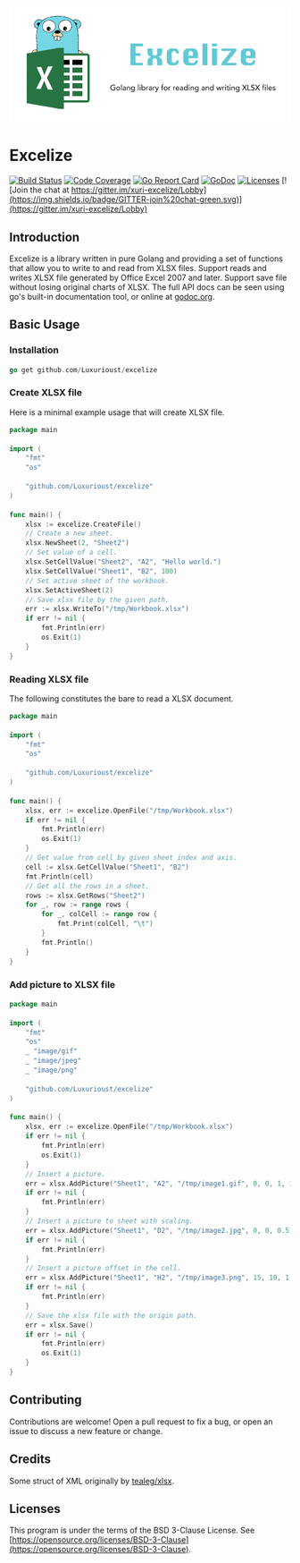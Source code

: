 ![Excelize](./excelize.png "Excelize")

# Excelize

[![Build Status](https://travis-ci.org/Luxurioust/excelize.svg?branch=master)](https://travis-ci.org/Luxurioust/excelize)
[![Code Coverage](https://codecov.io/gh/Luxurioust/excelize/branch/master/graph/badge.svg)](https://codecov.io/gh/Luxurioust/excelize)
[![Go Report Card](https://goreportcard.com/badge/github.com/Luxurioust/excelize)](https://goreportcard.com/report/github.com/Luxurioust/excelize)
[![GoDoc](https://godoc.org/github.com/Luxurioust/excelize?status.svg)](https://godoc.org/github.com/Luxurioust/excelize)
[![Licenses](https://img.shields.io/badge/license-bsd-orange.svg)](https://opensource.org/licenses/BSD-3-Clause)
[![Join the chat at https://gitter.im/xuri-excelize/Lobby](https://img.shields.io/badge/GITTER-join%20chat-green.svg)](https://gitter.im/xuri-excelize/Lobby)

## Introduction

Excelize is a library written in pure Golang and providing a set of functions that allow you to write to and read from XLSX files. Support reads and writes XLSX file generated by Office Excel 2007 and later. Support save file without losing original charts of XLSX. The full API docs can be seen using go's built-in documentation tool, or online at [godoc.org](https://godoc.org/github.com/Luxurioust/excelize).

## Basic Usage

### Installation

```go
go get github.com/Luxurioust/excelize
```

### Create XLSX file

Here is a minimal example usage that will create XLSX file.

```go
package main

import (
    "fmt"
    "os"

    "github.com/Luxurioust/excelize"
)

func main() {
    xlsx := excelize.CreateFile()
    // Create a new sheet.
    xlsx.NewSheet(2, "Sheet2")
    // Set value of a cell.
    xlsx.SetCellValue("Sheet2", "A2", "Hello world.")
    xlsx.SetCellValue("Sheet1", "B2", 100)
    // Set active sheet of the workbook.
    xlsx.SetActiveSheet(2)
    // Save xlsx file by the given path.
    err := xlsx.WriteTo("/tmp/Workbook.xlsx")
    if err != nil {
        fmt.Println(err)
        os.Exit(1)
    }
}
```

### Reading XLSX file

The following constitutes the bare to read a XLSX document.

```go
package main

import (
    "fmt"
    "os"

    "github.com/Luxurioust/excelize"
)

func main() {
    xlsx, err := excelize.OpenFile("/tmp/Workbook.xlsx")
    if err != nil {
        fmt.Println(err)
        os.Exit(1)
    }
    // Get value from cell by given sheet index and axis.
    cell := xlsx.GetCellValue("Sheet1", "B2")
    fmt.Println(cell)
    // Get all the rows in a sheet.
    rows := xlsx.GetRows("Sheet2")
    for _, row := range rows {
        for _, colCell := range row {
            fmt.Print(colCell, "\t")
        }
        fmt.Println()
    }
}
```

### Add picture to XLSX file

```go
package main

import (
    "fmt"
    "os"
    _ "image/gif"
    _ "image/jpeg"
    _ "image/png"

    "github.com/Luxurioust/excelize"
)

func main() {
    xlsx, err := excelize.OpenFile("/tmp/Workbook.xlsx")
    if err != nil {
        fmt.Println(err)
        os.Exit(1)
    }
    // Insert a picture.
    err = xlsx.AddPicture("Sheet1", "A2", "/tmp/image1.gif", 0, 0, 1, 1)
    if err != nil {
        fmt.Println(err)
    }
    // Insert a picture to sheet with scaling.
    err = xlsx.AddPicture("Sheet1", "D2", "/tmp/image2.jpg", 0, 0, 0.5, 0.5)
    if err != nil {
        fmt.Println(err)
    }
    // Insert a picture offset in the cell.
    err = xlsx.AddPicture("Sheet1", "H2", "/tmp/image3.png", 15, 10, 1, 1)
    if err != nil {
        fmt.Println(err)
    }
    // Save the xlsx file with the origin path.
    err = xlsx.Save()
    if err != nil {
        fmt.Println(err)
        os.Exit(1)
    }
}
```

## Contributing

Contributions are welcome! Open a pull request to fix a bug, or open an issue to discuss a new feature or change.

## Credits

Some struct of XML originally by [tealeg/xlsx](https://github.com/tealeg/xlsx).

## Licenses

This program is under the terms of the BSD 3-Clause License. See [https://opensource.org/licenses/BSD-3-Clause](https://opensource.org/licenses/BSD-3-Clause).
